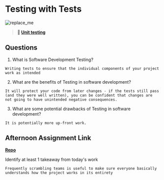 # Testing with Tests

![replace_me](https://codeworks.blob.core.windows.net/public/assets/img/illustrations/placeholder.svg)

> **📖 [Unit testing](https://codeworksacademy.com/fs-student-guide/resources/wk8-9/03-Unit-Testing)**

## Questions

1. What is Software Development Testing?
```
Writing tests to ensure that the individual components of your project work as intended
```

2. What are the benefits of Testing in software development?
```
It will protect your code from later changes - if the tests still pass (and they were well written), you can be confident that changes are not going to have unintended negative consequences. 
```


3. What are some potential drawbacks of Testing in software development?
```
It is potentially more up-front work.
```

## Afternoon Assignment Link

**[Repo](https://github.com/owennwoodward/sandwich-quest)**

Identify at least 1 takeaway from today's work
```
Frequently scrambling teams is useful to make sure everyone basically understands how the project works in its entirety 
```
